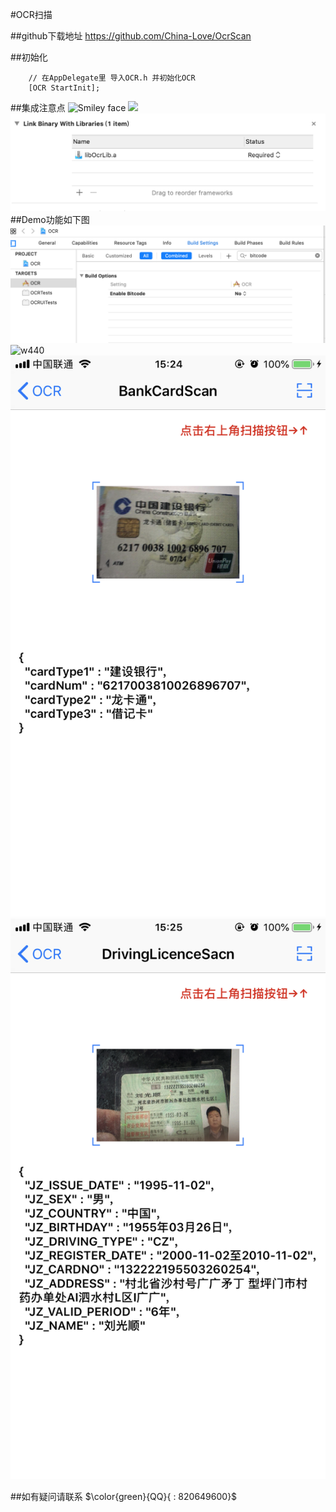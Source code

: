 #OCR扫描

##github下载地址
<https://github.com/China-Love/OcrScan>

##初始化
```
    // 在AppDelegate里 导入OCR.h 并初始化OCR
    [OCR StartInit];
```
##集成注意点
<img src="‎⁨⁨⁩/OCRImage⁩/1.png" alt="Smiley face" width="42" height="42">
![](‎⁨⁨⁩/OCRImage⁩/1.png)
![](./OCRImage/3.png)
##Demo功能如下图
![w440](/OCRImage/1.png)
![w440](./OcrScan⁩/OCRImage/IMG_5469.PNG)
![w440](./OCRImage/IMG_5470.PNG)
![w440](./OCRImage/IMG_5471.PNG)

##如有疑问请联系
$\color{green}{QQ}{ : 820649600}$








